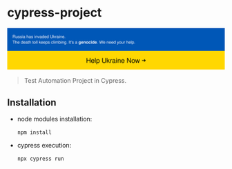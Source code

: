 # cypress-project
[![SWUbanner](https://raw.githubusercontent.com/vshymanskyy/StandWithUkraine/main/banner2-direct.svg)](https://vshymanskyy.github.io/StandWithUkraine/)

> Test Automation Project in Cypress.

## Installation

-   node modules installation:
    ```
    npm install
    ```
-   cypress execution:
    ```
    npx cypress run
    ```